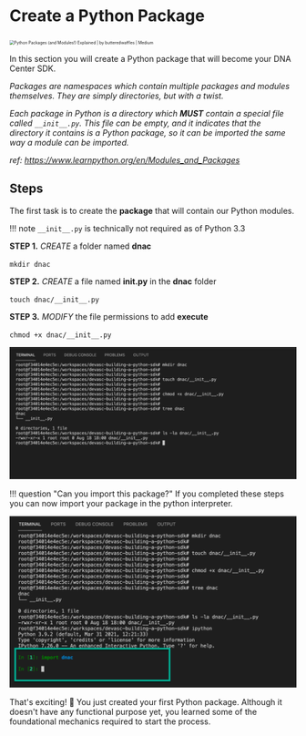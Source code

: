 # Create a Python Package

<img src="https://miro.medium.com/max/580/0*Kt5_0uGLlCFAgbt6.png" alt="Python Packages (and Modules!) Explained | by butteredwaffles | Medium" style="zoom:50%;" />

In this section you will create a Python package that will become your DNA Center SDK. 

*Packages are namespaces which contain multiple packages and modules themselves. They are simply directories, but with a twist.*

*Each package in Python is a directory which **MUST** contain a special file called `__init__.py`. This file can be empty, and it indicates that the directory it contains is a Python package, so it can be imported the same way a module can be imported.*

*ref: https://www.learnpython.org/en/Modules_and_Packages*

## Steps

The first task is to create the **package** that will contain our Python modules.

!!! note
    `__init__.py` is technically not required as of Python 3.3

**STEP 1.** *CREATE* a folder named **dnac**

`mkdir dnac`

**STEP 2.** *CREATE* a file named **__init__.py** in the **dnac** folder

`touch dnac/__init__.py`

**STEP 3.** *MODIFY* the file permissions to add **execute**

`chmod +x dnac/__init__.py`

![](_images/create_python_package.png)

!!! question "Can you import this package?"
    If you completed these steps you can now import your package in the python interpreter.

![python_dnac_import.png](_images/python_dnac_import.png)

That's exciting! :tada: You just created your first Python package.  Although it doesn't have any functional purpose yet, you learned some of the foundational mechanics required to start the process.
